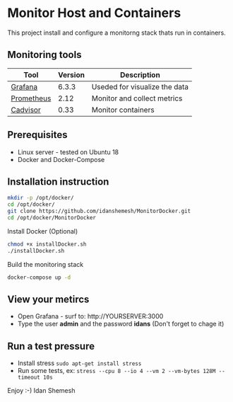 # Monitor Host and Containers 

This project install and configure a monitorng stack thats run in containers.

## Monitoring tools
| Tool | Version |Description | 
|------|---------|------------|
| [Grafana](https://grafana.com) | 6.3.3 | Useded for visualize the data |
| [Prometheus](https://prometheus.io) | 2.12 |Monitor and collect metrics |
| [Cadvisor](https://github.com/google/cadvisor) | 0.33 |Monitor containers |

## Prerequisites
* Linux server - tested on Ubuntu 18
* Docker and Docker-Compose

## Installation instruction
```sh
mkdir -p /opt/docker/
cd /opt/docker/
git clone https://github.com/idanshemesh/MonitorDocker.git
cd /opt/docker/MonitorDocker
```
Install Docker (Optional)
```sh
chmod +x installDocker.sh
./installDocker.sh
```
Build the monitoring stack
```sh
docker-compose up -d
```
## View your metircs
* Open Grafana - surf to: http://YOURSERVER:3000
* Type the user **admin** and the password **idans**  (Don't forget to chage it)

## Run a test pressure
* Install stress
``
sudo apt-get install stress
``
* Run some tests, ex: 
``
stress --cpu 8 --io 4 --vm 2 --vm-bytes 128M --timeout 10s
``

Enjoy :-)
Idan Shemesh